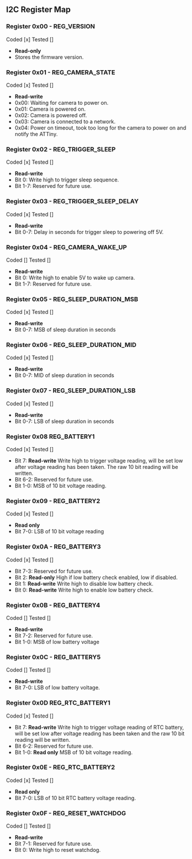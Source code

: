 ## I2C Register Map

### Register 0x00 - REG_VERSION
Coded [x]
Tested []
- **Read-only**
- Stores the firmware version.

### Register 0x01 - REG_CAMERA_STATE
Coded [x]
Tested []
- **Read-write**
- 0x00: Waiting for camera to power on.
- 0x01: Camera is powered on.
- 0x02: Camera is powered off.
- 0x03: Camera is connected to a network.
- 0x04: Power on timeout, took too long for the camera to power on and notify the ATTiny.

### Register 0x02 - REG_TRIGGER_SLEEP
Coded [x]
Tested []
- **Read-write**
- Bit 0: Write high to trigger sleep sequence.
- Bit 1-7: Reserved for future use.

### Register 0x03 - REG_TRIGGER_SLEEP_DELAY
Coded [x]
Tested []
- **Read-write**
- Bit 0-7: Delay in seconds for trigger sleep to powering off 5V.

### Register 0x04 - REG_CAMERA_WAKE_UP
Coded []
Tested []
- **Read-write**
- Bit 0: Write high to enable 5V to wake up camera.
- Bit 1-7: Reserved for future use.

### Register 0x05 - REG_SLEEP_DURATION_MSB
Coded [x]
Tested []
- **Read-write**
- Bit 0-7: MSB of sleep duration in seconds

### Register 0x06 - REG_SLEEP_DURATION_MID
Coded [x]
Tested []
- **Read-write**
- Bit 0-7: MID of sleep duration in seconds

### Register 0x07 - REG_SLEEP_DURATION_LSB
Coded [x]
Tested []
- **Read-write**
- Bit 0-7: LSB of sleep duration in seconds

### Register 0x08 REG_BATTERY1
Coded [x]
Tested []
- Bit 7: **Read-write** Write high to trigger voltage reading, will be set low after voltage reading has been taken. The raw 10 bit reading will be written.
- Bit 6-2: Reserved for future use.
- Bit 1-0: MSB of 10 bit voltage reading.

### Register 0x09 - REG_BATTERY2
Coded [x]
Tested []
- **Read only**
- Bit 7-0: LSB of 10 bit voltage reading

### Register 0x0A - REG_BATTERY3
Coded [x]
Tested []
- Bit 7-3: Reserved for future use.
- Bit 2: **Read-only** High if low battery check enabled, low if disabled.
- Bit 1: **Read-write** Write high to disable low battery check.
- Bit 0: **Read-write** Write high to enable low battery check. 

### Register 0x0B - REG_BATTERY4
Coded []
Tested []
- **Read-write**
- Bit 7-2: Reserved for future use.
- Bit 1-0: MSB of low battery voltage

### Register 0x0C - REG_BATTERY5
Coded []
Tested []
- **Read-write**
- Bit 7-0: LSB of low battery voltage.

### Register 0x0D REG_RTC_BATTERY1
Coded [x]
Tested []
- Bit 7: **Read-write** Write high to trigger voltage reading of RTC battery, will be set low after voltage reading has been taken and the raw 10 bit reading will be written.
- Bit 6-2: Reserved for future use.
- Bit 1-0: **Read only** MSB of 10 bit voltage reading.

### Register 0x0E - REG_RTC_BATTERY2
Coded [x]
Tested []
- **Read only**
- Bit 7-0: LSB of 10 bit RTC battery voltage reading.

### Register 0x0F - REG_RESET_WATCHDOG
Coded []
Tested []
- **Read-write**
- Bit 7-1: Reserved for future use.
- Bit 0: Write high to reset watchdog.




